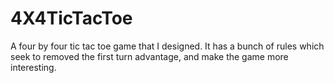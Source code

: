 # 4X4TicTacToe
A four by four tic tac toe game that I designed. It has a bunch of rules which seek to removed the first turn advantage, and make the game more interesting.
